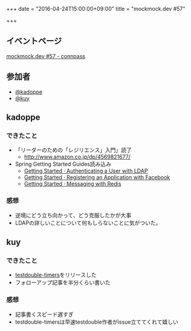 +++
date = "2016-04-24T15:00:00+09:00"
title = "mockmock.dev #57"

+++

## イベントページ
[mockmock.dev #57 - connpass](http://mockmock.connpass.com/event/30473/)

## 参加者

* [@kadoppe](https://twitter.com/kadoppe)
* [@kuy](https://twitter.com/kui)

## kadoppe
### できたこと
- 「リーダーのための「レジリエンス」入門」読了
  - http://www.amazon.co.jp/dp/4569821677/
- Spring Getting Started Guides読み込み
  - [Getting Started · Authenticating a User with LDAP](https://spring.io/guides/gs/authenticating-ldap/)
  - [Getting Started · Registering an Application with Facebook](https://spring.io/guides/gs/register-facebook-app/)
  - [Getting Started · Messaging with Redis](https://spring.io/guides/gs/messaging-redis/)

### 感想
- 逆境にどう立ち向かって、どう克服したかが大事
- LDAPの詳しいことについて何もしらないことに気がついた。

## kuy
### できたこと
- [testdouble-timers](https://github.com/kuy/testdouble-timers)をリリースした
- フォローアップ記事を半分くらい書いた

### 感想
- 記事書くスピード遅すぎ
- testdouble-timersは早速testdouble作者がissue立ててくれて嬉しい
